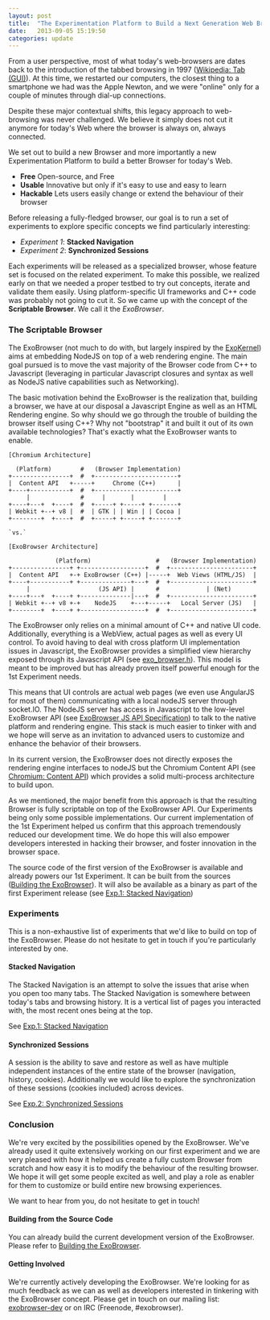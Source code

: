 ```yaml
---
layout: post
title:  "The Experimentation Platform to Build a Next Generation Web Browser"
date:   2013-09-05 15:19:50
categories: update
---
```


From a user perspective, most of what today's web-browsers are dates back to the introduction of the tabbed browsing in 1997 ([Wikipedia: Tab (GUI)](http://en.wikipedia.org/wiki/Tab_%28GUI%29)). At this time, we restarted our computers, the closest thing to a smartphone we had was the Apple Newton, and we were "online" only for a couple of minutes through dial-up connections. 

Despite these major contextual shifts, this legacy approach to web-browsing was never challenged. We believe it simply does not cut it anymore for today's Web where the browser is always on, always connected.

We set out to build a new Browser and more importantly a new Experimentation Platform to build a better Browser for today's Web.

- **Free** Open-source, and Free
- **Usable** Innovative but only if it's easy to use and easy to learn
- **Hackable** Lets users easily change or extend the behaviour of their browser

Before releasing a fully-fledged browser, our goal is to run a set of experiments to explore specific concepts we find particularly interesting: 

- *Experiment 1*: **Stacked Navigation**
- *Experiment 2*: **Synchronized Sessions**

Each experiments will be released as a specialized browser, whose feature set is focused on the related experiment. To make this possible, we realized early on that we needed a proper testbed to try out concepts, iterate and validate them easily. Using platform-specific UI frameworks and C++ code was probably not going to cut it. So we came up with the concept of the **Scriptable Browser**. We call it the *ExoBrowser*. 


### The Scriptable Browser

The ExoBrowser (not much to do with, but largely inspired by the [ExoKernel](http://en.wikipedia.org/wiki/Exokernel)) aims at embedding NodeJS on top of a web rendering engine. The main goal pursued is to move the vast majority of the Browser code from C++ to Javascript (leveraging in particular Javascript closures and syntax as well as NodeJS native capabilities such as Networking).

The basic motivation behind the ExoBrowser is the realization that, building a browser, we have at our disposal a Javascript Engine as well as an HTML Rendering engine. So why should we go through the trouble of building the browser itself using C++? Why not "bootstrap" it and built it out of its own available technologies? That's exactly what the ExoBrowser wants to enable.

```
[Chromium Architecture]
  
  (Platform)        #   (Browser Implementation)
+----------------+  #  +-----------------------+
|  Content API   +-----+     Chrome (C++)      |
+----+-----------+  #  +-----------------------+
     |              #     |       |        |
+----+---+  +----+  #  +-----+ +-----+ +-------+
| Webkit +--+ v8 |  #  | GTK | | Win | | Cocoa |
+--------+  +----+  #  +-----+ +-----+ +-------+

`vs.`

[ExoBrowser Architecture]

             (Platform)                  #   (Browser Implementation)
+----------------+ +------------------+  #  +-----------------------+
|  Content API   +-+ ExoBrowser (C++) |-----+  Web Views (HTML/JS)  |
+----+-----------+ +--------------+---+  #  +-----------------------+
     |                   (JS API) |      #             | (Net)      
+----+---+  +----+ +--------------|---+  #  +-----------------------+
| Webkit +--+ v8 +-+    NodeJS    +---+-----+   Local Server (JS)   |
+--------+  +----+ +------------------+  #  +-----------------------+
```

The ExoBrowser only relies on a minimal amount of C++ and native UI code. Additionally, everything is a WebView, actual pages as well as every UI control. To avoid having to deal with cross platform UI  implementation issues in Javascript, the ExoBrowser provides a simplified view hierarchy exposed through its Javascript API (see [exo_browser.h](https://github.com/spolu/exo/blob/master/exo_browser/browser/ui/exo_browser.h)). This model is meant to be improved but has already proven itself powerful enough for the 1st Experiment needs.

This means that UI controls are actual web pages (we even use AngularJS for most of them) communicating with a local nodeJS server through socket.IO. The NodeJS server has access in Javascript to the low-level ExoBrowser API (see [ExoBrowser JS API Specification](https://github.com/spolu/exo/blob/master/API.md)) to talk to the native platform and rendering engine. This stack is much easier to tinker with and we hope will serve as an invitation to advanced users to customize and enhance the behavior of their browsers. 

In its current version, the ExoBrowser does not directly exposes the rendering engine interfaces to nodeJS but the Chromium Content API (see [Chromium: Content API](http://www.chromium.org/developers/content-module/content-api)) which provides a solid multi-process architecture to build upon.

As we mentioned, the major benefit from this approach is that the resulting Browser is fully scriptable on top of the ExoBrowser API. Our Experiments being only some possible implementations. Our current implementation of the 1st Experiment helped us confirm that this approach tremendously reduced our development time. We do hope this will also empower developers interested in hacking their browser, and foster innovation in the browser space.

The source code of the first version of the ExoBrowser is available and already powers our 1st Experiment. It can be built from the sources ([Building the ExoBrowser](https://github.com/spolu/exo_browser/wiki/Building-the-ExoBrowser)). It will also be available as a binary as part of the first Experiment release (see [Exp.1: Stacked Navigation](https://github.com/spolu/exo/wiki/Exp.1:-Stacked-Navigation))

### Experiments

This is a non-exhaustive list of experiments that we'd like to build on top of the ExoBrowser. Please do not hesitate to get in touch if you're particularly interested by one.

#### Stacked Navigation

The Stacked Navigation is an attempt to solve the issues that arise when you open too many tabs. The Stacked Navigation is somewhere between today's tabs and browsing history. It is a vertical list of pages you interacted with, the most recent ones being at the top. 

See [Exp.1: Stacked Navigation](https://github.com/spolu/exo/wiki/Exp.1:-Stacked-Navigation)

#### Synchronized Sessions

A session is the ability to save and restore as well as have multiple independent instances of the entire state of the browser (navigation, history, cookies). Additionally we would like to explore the synchronization of these sessions (cookies included) across devices.

See [Exp.2: Synchronized Sessions](https://github.com/spolu/exo/wiki/Exp.2:-Synchronized-Sessions)

### Conclusion

We're very excited by the possibilities opened by the ExoBrowser. We've already used it quite extensively working on our first experiment and we are very pleased with how it helped us create a fully custom Browser from scratch and how easy it is to modify the behaviour of the resulting browser. We hope it will get some people excited as well, and play a role as enabler for them to customize or build entire new browsing experiences.

We want to hear from you, do not hesitate to get in touch!

#### Building from the Source Code

You can already build the current development version of the ExoBrowser. Please refer to [Building the ExoBrowser](https://github.com/spolu/exo_browser/wiki/Building-the-ExoBrowser).

#### Getting Involved

We're currently actively developing the ExoBrowser. We're looking for as much feedback as we can as well as developers interested in tinkering with the ExoBrowser concept. Please get in touch on our mailing list: [exobrowser-dev](https://groups.google.com/forum/#!forum/exobrowser-dev) or on IRC (Freenode, #exobrowser).
